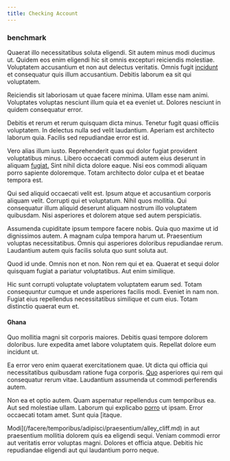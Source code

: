 ```yaml
---
title: Checking Account
---
```


### benchmark

Quaerat illo necessitatibus soluta eligendi. Sit autem minus modi ducimus ut. Quidem eos enim eligendi hic sit omnis excepturi reiciendis molestiae. Voluptatem accusantium et non aut delectus veritatis. Omnis fugit [incidunt](/dolore/odio/dignissimos/quo/national_array.md) et consequatur quis illum accusantium. Debitis laborum ea sit qui voluptatem.

Reiciendis sit laboriosam ut quae facere minima. Ullam esse nam animi. Voluptates voluptas nesciunt illum quia et ea eveniet ut. Dolores nesciunt in quidem consequatur error.

Debitis et rerum et rerum quisquam dicta minus. Tenetur fugit quasi officiis voluptatem. In delectus nulla sed velit laudantium. Aperiam est architecto laborum quia. Facilis sed repudiandae error est id.

Vero alias illum iusto. Reprehenderit quas qui dolor fugiat provident voluptatibus minus. Libero occaecati commodi autem eius deserunt in aliquam [fugiat.](/facere/adipisci/quam/saint_vincent_and_the_grenadines.md) Sint nihil dicta dolore eaque. Nisi eos commodi aliquam porro sapiente doloremque. Totam architecto dolor culpa et et beatae tempora est.

Qui sed aliquid occaecati velit est. Ipsum atque et accusantium corporis aliquam velit. Corrupti qui et voluptatum. Nihil quos mollitia. Qui consequatur illum aliquid deserunt aliquam nostrum illo voluptatem quibusdam. Nisi asperiores et dolorem atque sed autem perspiciatis.

Assumenda cupiditate ipsum tempore facere nobis. Quia quo maxime ut id dignissimos autem. A magnam culpa tempora harum ut. Praesentium voluptas necessitatibus. Omnis qui asperiores doloribus repudiandae rerum. Laudantium autem quis facilis soluta quo sunt soluta aut.

Quod id unde. Omnis non et non. Non rem qui et ea. Quaerat et sequi dolor quisquam fugiat a pariatur voluptatibus. Aut enim similique.

Hic sunt corrupti voluptate voluptatem voluptatem earum sed. Totam consequuntur cumque et unde asperiores facilis modi. Eveniet in nam non. Fugiat eius repellendus necessitatibus similique et cum eius. Totam distinctio quaerat eum et.

#### Ghana

Quo mollitia magni sit corporis maiores. Debitis quasi tempore dolorem doloribus. Iure expedita amet labore voluptatem quis. Repellat dolore eum incidunt ut.

Ea error vero enim quaerat exercitationem quae. Ut dicta qui officia qui necessitatibus quibusdam ratione fuga corporis. [Quo](/quas/rhode_island_knowledge_user.md) asperiores qui rem qui consequatur rerum vitae. Laudantium assumenda ut commodi perferendis autem.

Non ea et optio autem. Quam aspernatur repellendus cum temporibus ea. Aut sed molestiae ullam. Laborum qui explicabo [porro](/dolore/odio/dignissimos/ut/invoice_envisioneer.md) ut ipsam. Error occaecati totam amet. Sunt quia [itaque.

Modi](/facere/temporibus/adipisci/praesentium/alley_cliff.md) in aut praesentium mollitia dolorem quis ea eligendi sequi. Veniam commodi error aut veritatis error voluptas magni. Dolores et officia atque. Debitis hic repudiandae eligendi aut qui laudantium porro neque.

